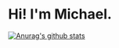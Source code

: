 # Hi! I'm Michael.
[![Anurag's github stats](https://izmichael-github-stats.vercel.app/api?username=izmichael&show_icons=true?count_private=true&include_all_commits=true&theme=algolia)](https://github.com/anuraghazra/github-readme-stats)

